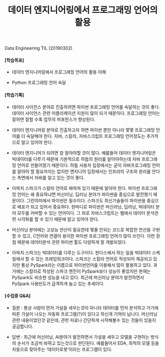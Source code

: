﻿---
layout: post
title: "데이터 엔지니어링에서 프로그래밍 언어의 활용"
tags: [Data Engineering]
comments: true
---

Data Engineering TIL (20190302)


#### [학습목표]

- 데이터 엔지니어링에서 프로그래밍 언어의 활용 이해


- Python 프로그래밍 언어 숙달


#### [학습기록]


- 데이터 사이언스 분야로 진출하려면 파이썬 프로그래밍 언어를 숙달하는 것이 좋다. 데이터 사이언스 관련 어플리케이션 지원이 많이 되기 때문이다. 프로그래밍 언어는 잘하면 잘할 수록 업무의 퍼포먼스가 향상된다. 


- 데이터 엔지니어링 분야로 진출하고자 하면 파이썬 뿐만 아니라 몇몇 프로그래밍 언어를 더 숙달해야 한다. 자바, 스칼라, 자바스크립트 프로그래밍 언어정도는 추가적으로 알고 있어야 한다. 


- 데이터 엔지니어가 되려면 참 알아야할 것이 많다. 예를들어 데이터 엔지니어링은 빅데이터를 다루기 때문에 기본적으로 하둡의 원리를 알아야하는데 자바 프로그래밍 언어로 만들어졌기 때문이다. 하둡 사용자 입장에서는 굳이 자바프로그래밍 언어를 알아야 할 필요까지는 없지만 엔지니어 입장에서는 인프라의 구조와 원리를 안다는 측면에서 자바를 알고 있는 것이 좋다.


- 아파치 스파크가 스칼라 언어로 짜여져 있기 때문에 알아야 한다. 파이썬 프로그래밍 언어는 왜 중요하냐면 머신러닝, 딥러닝 분야가 파이썬을 중심으로 발전했기 때문이다. 그런의미에서 파이썬은 필수이다. 스파크도 최신기술들이 파이썬을 중심으로 배포가 되고 있어서 중요하다. 한마디로 파이썬은 머신러닝, 딥러닝, 빅데이터 분야 모두를 커버할 수 있는 언어이다. 그 외로 자바스크립트는 웹에서 데이터 분석관련 시각화를 할 수 있기 때문에 알고 있어야 한다.


- 머신러닝 분야에는 고성능 연산이 필요한데 몇줄 안되는 코드로 복잡한 연산을 구현할 수 있고,  C언어와 연결이 용이한 파이썬 프로그래밍 언어가 많이 쓰인다. 이런 장점 때문에 데이터분석 관련 파이썬 툴도 다양하게 잘 개발되었다.


- 아파치 스파크는 빅데이터를 다루는 도구이다. 판다스에서 하는 일을 빅데이터 스케일에서 할 수 있는 프레임워크이다. 스파크는 스칼라 언어로 작성되어 제공되고 있지만 통상 PySpark라는 이름으로 파이썬언어를 이용해서 많이 활용하고 있다. 과거에는 스칼라로 작성된 스파크 엔진이 PySpark보다 성능이 좋았지만 현재는 PySpark도 비슷한 성능을 내고 있다. 최근에 머신러닝 분야가 발전하면서 PySpark 사용빈도가 급격하게 늘고 있는 추세이다.


#### [수업중 Q&A]

- 질문 : 통상 사람이 먼저 가설을 세우는것이 아니라 데이터를 먼저 분석하고 거기에 따른 가설이 나오는 자동화 프로그램(?)이 있다고 하신게 기억이 납니다. 머신러닝 관련 내용이었던것 같은데, 관련 자료나 간단하게 시작해볼수 있는 것들이 있을지 궁금합니다.


- 답변 : 최근에 머신러닝, AI분야가 발전하면서 가설을 세우고 모델을 구현하는 방식의 순서가 조금씩 바뀌고 있는것으로 판단된다. 예를들어서 EDA, 최적의 모델 등을 자동으로 찾아주는 ‘데이터로봇’이라는 프로그램이 있다.
